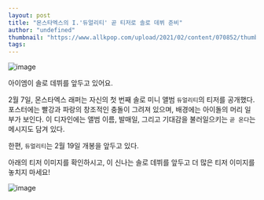 ```yaml
---
layout: post
title: "몬스타엑스의 I.'듀얼리티' 곧 티저로 솔로 데뷔 준비"
author: "undefined"
thumbnail: "https://www.allkpop.com/upload/2021/02/content/070852/thumb/1612705944-im-collage.jpg"
tags: 
---
```



![image](https://www.allkpop.com/upload/2021/02/content/070852/1612705944-im-collage.jpg)

아이엠이 솔로 데뷔를 앞두고 있어요.

2월 7일, 몬스타엑스 래퍼는 자신의 첫 번째 솔로 미니 앨범 `듀얼리티`의 티저를 공개했다. 포스터에는 빨강과 파랑의 창조적인 충돌이 그려져 있으며, 배경에는 아이돌의 머리 일부가 보인다. 이 디자인에는 앨범 이름, 발매일, 그리고 기대감을 불러일으키는 `곧 온다`는 메시지도 담겨 있다.

한편, `듀얼리티`는 2월 19일 개봉을 앞두고 있다.

아래의 티저 이미지를 확인하시고, 이 신나는 솔로 데뷔를 앞두고 더 많은 티저 이미지를 놓치지 마세요!

![image](https://www.allkpop.com/upload/2021/02/content/070852/1612705962-duality.jpg)